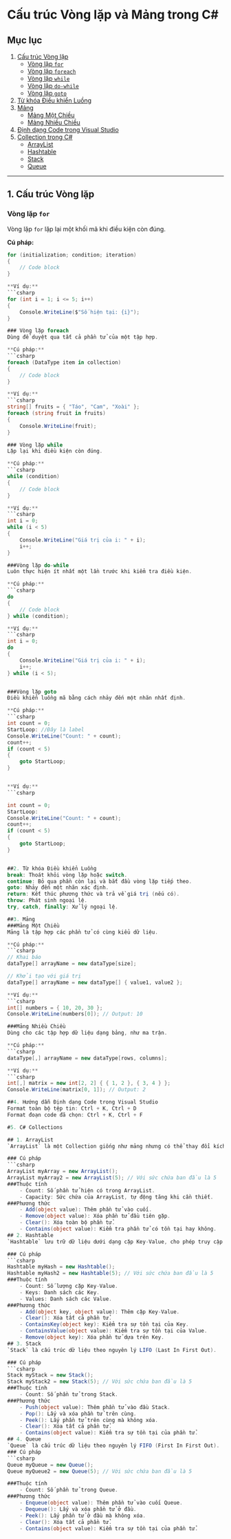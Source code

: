 # Cấu trúc Vòng lặp và Mảng trong C#

## Mục lục
1. [Cấu trúc Vòng lặp](#cấu-trúc-vòng-lặp)
    - [Vòng lặp `for`](#vòng-lặp-for)
    - [Vòng lặp `foreach`](#vòng-lặp-foreach)
    - [Vòng lặp `while`](#vòng-lặp-while)
    - [Vòng lặp `do-while`](#vòng-lặp-do-while)
    - [Vòng lặp `goto`](#vòng-lặp-goto)
2. [Từ khóa Điều khiển Luồng](#từ-khóa-điều-khiển-luồng)
3. [Mảng](#mảng)
    - [Mảng Một Chiều](#mảng-một-chiều)
    - [Mảng Nhiều Chiều](#mảng-nhiều-chiều)
4. [Định dạng Code trong Visual Studio](#định-dạng-code-trong-visual-studio)
5. [Collection trong C#](#collection-trong-csharp)
    - [ArrayList](#arraylist)
    - [Hashtable](#hashtable)
    - [Stack](#stack)
    - [Queue](#queue)

---

## 1. Cấu trúc Vòng lặp

### Vòng lặp `for`
Vòng lặp `for` lặp lại một khối mã khi điều kiện còn đúng.

**Cú pháp:**
```csharp
for (initialization; condition; iteration)
{
    // Code block
}

**Ví dụ:**
```csharp
for (int i = 1; i <= 5; i++)
{
    Console.WriteLine($"Số hiện tại: {i}");
}

### Vòng lặp foreach
Dùng để duyệt qua tất cả phần tử của một tập hợp.

**Cú pháp:**
```csharp
foreach (DataType item in collection)
{
    // Code block
}

**Ví dụ:**
```csharp
string[] fruits = { "Táo", "Cam", "Xoài" };
foreach (string fruit in fruits)
{
    Console.WriteLine(fruit);
}

### Vòng lặp while
Lặp lại khi điều kiện còn đúng.

**Cú pháp:**
```csharp
while (condition)
{
    // Code block
}

**Ví dụ:**
```csharp
int i = 0;
while (i < 5)
{
    Console.WriteLine("Giá trị của i: " + i);
    i++;
}

###Vòng lặp do-while
Luôn thực hiện ít nhất một lần trước khi kiểm tra điều kiện.

**Cú pháp:**
```csharp
do
{
    // Code block
} while (condition);

**Ví dụ:**
```csharp
int i = 0;
do
{
    Console.WriteLine("Giá trị của i: " + i);
    i++;
} while (i < 5);


###Vòng lặp goto
Điều khiển luồng mã bằng cách nhảy đến một nhãn nhất định.

**Cú pháp:**
```csharp
int count = 0;
StartLoop: //Đây là label
Console.WriteLine("Count: " + count);
count++;
if (count < 5)
{
    goto StartLoop;
}


**Ví dụ:**
```csharp

int count = 0;
StartLoop:
Console.WriteLine("Count: " + count);
count++;
if (count < 5)
{
    goto StartLoop;
}


##2. Từ khóa Điều khiển Luồng
break: Thoát khỏi vòng lặp hoặc switch.
continue: Bỏ qua phần còn lại và bắt đầu vòng lặp tiếp theo.
goto: Nhảy đến một nhãn xác định.
return: Kết thúc phương thức và trả về giá trị (nếu có).
throw: Phát sinh ngoại lệ.
try, catch, finally: Xử lý ngoại lệ.

##3. Mảng
###Mảng Một Chiều
Mảng là tập hợp các phần tử có cùng kiểu dữ liệu.

**Cú pháp:**
```csharp
// Khai báo
dataType[] arrayName = new dataType[size];

// Khởi tạo với giá trị
dataType[] arrayName = new dataType[] { value1, value2 };

**Ví dụ:**
```csharp
int[] numbers = { 10, 20, 30 };
Console.WriteLine(numbers[0]); // Output: 10

###Mảng Nhiều Chiều
Dùng cho các tập hợp dữ liệu dạng bảng, như ma trận.

**Cú pháp:**
```csharp
dataType[,] arrayName = new dataType[rows, columns];

**Ví dụ:**
```csharp
int[,] matrix = new int[2, 2] { { 1, 2 }, { 3, 4 } };
Console.WriteLine(matrix[0, 1]); // Output: 2

##4. Hướng dẫn Định dạng Code trong Visual Studio
Format toàn bộ tệp tin: Ctrl + K, Ctrl + D
Format đoạn code đã chọn: Ctrl + K, Ctrl + F

#5. C# Collections

## 1. ArrayList
`ArrayList` là một Collection giống như mảng nhưng có thể thay đổi kích thước linh hoạt và quản lý các đối tượng qua chỉ số.

### Cú pháp
```csharp
ArrayList myArray = new ArrayList();
ArrayList myArray2 = new ArrayList(5); // Với sức chứa ban đầu là 5
###Thuộc tính
    - Count: Số phần tử hiện có trong ArrayList.
    - Capacity: Sức chứa của ArrayList, tự động tăng khi cần thiết.
###Phương thức
    - Add(object value): Thêm phần tử vào cuối.
    - Remove(object value): Xóa phần tử đầu tiên gặp.
    - Clear(): Xóa toàn bộ phần tử.
    - Contains(object value): Kiểm tra phần tử có tồn tại hay không.
## 2. Hashtable
`Hashtable` lưu trữ dữ liệu dưới dạng cặp Key-Value, cho phép truy cập Value thông qua Key.

### Cú pháp
```csharp
Hashtable myHash = new Hashtable();
Hashtable myHash2 = new Hashtable(5); // Với sức chứa ban đầu là 5
###Thuộc tính
    - Count: Số lượng cặp Key-Value.
    - Keys: Danh sách các Key.
    - Values: Danh sách các Value.
###Phương thức
    - Add(object key, object value): Thêm cặp Key-Value.
    - Clear(): Xóa tất cả phần tử.
    - ContainsKey(object key): Kiểm tra sự tồn tại của Key.
    - ContainsValue(object value): Kiểm tra sự tồn tại của Value.
    - Remove(object key): Xóa phần tử dựa trên Key.
## 3. Stack
`Stack` là cấu trúc dữ liệu theo nguyên lý LIFO (Last In First Out).

### Cú pháp
```csharp
Stack myStack = new Stack();
Stack myStack2 = new Stack(5); // Với sức chứa ban đầu là 5
###Thuộc tính
    - Count: Số phần tử trong Stack.
###Phương thức
    - Push(object value): Thêm phần tử vào đầu Stack.
    - Pop(): Lấy và xóa phần tử trên cùng.
    - Peek(): Lấy phần tử trên cùng mà không xóa.
    - Clear(): Xóa tất cả phần tử.
    - Contains(object value): Kiểm tra sự tồn tại của phần tử.
## 4. Queue
`Queue` là cấu trúc dữ liệu theo nguyên lý FIFO (First In First Out).
### Cú pháp
```csharp
Queue myQueue = new Queue();
Queue myQueue2 = new Queue(5); // Với sức chứa ban đầu là 5

###Thuộc tính
    - Count: Số phần tử trong Queue.
###Phương thức
    - Enqueue(object value): Thêm phần tử vào cuối Queue.
    - Dequeue(): Lấy và xóa phần tử ở đầu.
    - Peek(): Lấy phần tử ở đầu mà không xóa.
    - Clear(): Xóa tất cả phần tử.
    - Contains(object value): Kiểm tra sự tồn tại của phần tử.
